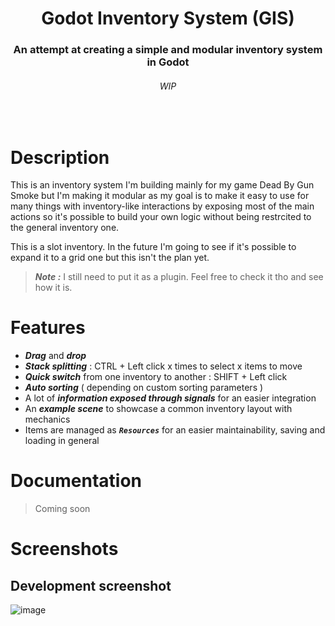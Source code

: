 <div align="center">
	<!-- <img src="logo svg link" alt="Logo" width="100"> -->
  <h1 align="center">Godot Inventory System (GIS)</h1>
  <h3>
    An attempt at creating a simple and modular inventory system in Godot 
  </h3>
  <h6>WIP</h6>
</div>
<br>

# Description
This is an inventory system I'm building mainly for my game Dead By Gun Smoke but I'm making it modular as my goal is to make it easy to use 
for many things with inventory-like interactions by exposing most of the main actions so it's possible to build your own logic without being restrcited to the general inventory one.

This is a slot inventory. In the future I'm going to see if it's possible to expand it to a grid one but this isn't the plan yet.
> ***Note :*** I still need to put it as a plugin. Feel free to check it tho and see how it is.
# Features
- ***Drag*** and ***drop***
- ***Stack splitting*** : CTRL + Left click x times to select x items to move
- ***Quick switch*** from one inventory to another : SHIFT + Left click
- ***Auto sorting*** ( depending on custom sorting parameters )
- A lot of ***information exposed through signals*** for an easier integration
- An ***example scene*** to showcase a common inventory layout with mechanics
- Items are managed as ***`Resources`*** for an easier maintainability, saving and loading in general
# Documentation
> Coming soon
# Screenshots
## Development screenshot
![image](https://github.com/user-attachments/assets/7d62cf90-691e-480e-a229-c23cf814b31b)
